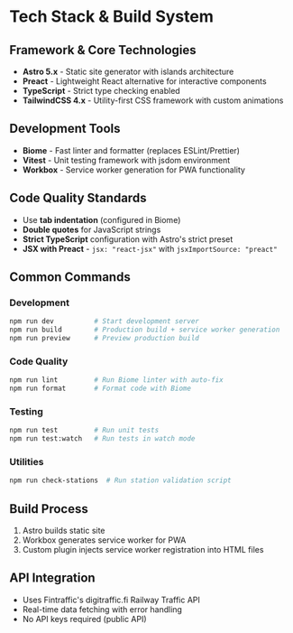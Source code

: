 # Tech Stack & Build System

## Framework & Core Technologies
- **Astro 5.x** - Static site generator with islands architecture
- **Preact** - Lightweight React alternative for interactive components
- **TypeScript** - Strict type checking enabled
- **TailwindCSS 4.x** - Utility-first CSS framework with custom animations

## Development Tools
- **Biome** - Fast linter and formatter (replaces ESLint/Prettier)
- **Vitest** - Unit testing framework with jsdom environment
- **Workbox** - Service worker generation for PWA functionality

## Code Quality Standards
- Use **tab indentation** (configured in Biome)
- **Double quotes** for JavaScript strings
- **Strict TypeScript** configuration with Astro's strict preset
- **JSX with Preact** - `jsx: "react-jsx"` with `jsxImportSource: "preact"`

## Common Commands

### Development
```bash
npm run dev          # Start development server
npm run build        # Production build + service worker generation
npm run preview      # Preview production build
```

### Code Quality
```bash
npm run lint         # Run Biome linter with auto-fix
npm run format       # Format code with Biome
```

### Testing
```bash
npm run test         # Run unit tests
npm run test:watch   # Run tests in watch mode
```

### Utilities
```bash
npm run check-stations  # Run station validation script
```

## Build Process
1. Astro builds static site
2. Workbox generates service worker for PWA
3. Custom plugin injects service worker registration into HTML files

## API Integration
- Uses Fintraffic's digitraffic.fi Railway Traffic API
- Real-time data fetching with error handling
- No API keys required (public API)

